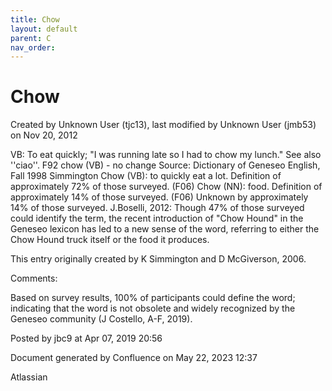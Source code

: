 ```yaml
---
title: Chow
layout: default
parent: C
nav_order:
---
```


# Chow

Created by  Unknown User (tjc13), last modified by  Unknown User (jmb53) on Nov 20, 2012

VB: To eat quickly; &quot;I was running late so I had to chow my lunch.&quot; See also ''ciao''. F92 chow (VB) - no change Source: Dictionary of Geneseo English, Fall 1998 Simmington Chow (VB): to quickly eat a lot. Definition of approximately 72% of those surveyed. (F06) Chow (NN): food. Definition of approximately 14% of those surveyed. (F06) Unknown by approximately 14% of those surveyed. J.Boselli, 2012: Though 47% of those surveyed could identify the term, the recent introduction of &quot;Chow Hound&quot; in the Geneseo lexicon has led to a new sense of the word, referring to either the Chow Hound truck itself or the food it produces.

This entry originally created by K Simmington and D McGiverson, 2006.

Comments:

Based on survey results, 100% of participants could define the word; indicating that the word is not obsolete and widely recognized by the Geneseo community (J Costello, A-F, 2019).

Posted by jbc9 at Apr 07, 2019 20:56

Document generated by Confluence on May 22, 2023 12:37

Atlassian
